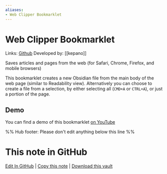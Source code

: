 ```yaml
---
aliases:
- Web Clipper Bookmarklet
---
```


# Web Clipper Bookmarklet

Links: [Github](https://gist.github.com/kepano/90c05f162c37cf730abb8ff027987ca3)
Developed by: [[kepano]]

Saves articles and pages from the web (for Safari, Chrome, Firefox, and mobile browsers)

This bookmarklet creates a new Obsidian file from the main body of the web page (similar to Readability view). Alternatively you can choose to create a file from a selection, by either selecting all (`CMD+A` or `CTRL+A`), or just a portion of the page.

## Demo
You can find a demo of this bookmarklet [on YouTube](https://www.youtube.com/watch?v=Vy1MdjickAI)


%% Hub footer: Please don't edit anything below this line %%

# This note in GitHub

<span class="git-footer">[Edit In GitHub](https://github.dev/obsidian-community/obsidian-hub/blob/main/02%20-%20Community%20Expansions/02.05%20All%20Community%20Expansions/Auxiliary%20Tools/obsidian-web-clipper.md "git-hub-edit-note") | [Copy this note](https://raw.githubusercontent.com/obsidian-community/obsidian-hub/main/02%20-%20Community%20Expansions/02.05%20All%20Community%20Expansions/Auxiliary%20Tools/obsidian-web-clipper.md "git-hub-copy-note") | [Download this vault](https://github.com/obsidian-community/obsidian-hub/archive/refs/heads/main.zip "git-hub-download-vault") </span>